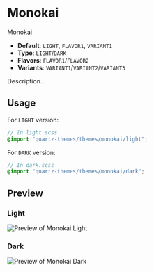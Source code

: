# Monokai

[Monokai](https://github.com/bitSchleuder/obsidian-monokai-theme)

- **Default**: `LIGHT`, `FLAVOR1`, `VARIANT1`
- **Type**: `LIGHT`/`DARK`
- **Flavors**: `FLAVOR1`/`FLAVOR2`
- **Variants**: `VARIANT1`/`VARIANT2`/`VARIANT3`

Description...

## Usage

For `LIGHT` version:

```scss
// In light.scss
@import "quartz-themes/themes/monokai/light";
```

For `DARK` version:

```scss
// In dark.scss
@import "quartz-themes/themes/monokai/dark";
```

## Preview

### Light

![Preview of Monokai Light](preview-light.png)

### Dark

![Preview of Monokai Dark](preview-dark.png)
